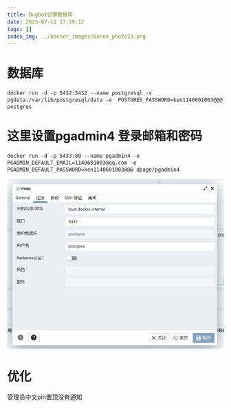 ```yaml
---
title: Bugbot设置数据库
date: 2023-07-11 17:59:12
tags: []
index_img: ../banner_images/banne_photo23.png
---
```

# 数据库

```
docker run -d -p 5432:5432 --name postgresql -v pgdata:/var/lib/postgresql/data -e  POSTGRES_PASSWORD=ken1140601003@@@ postgres
```

# 这里设置pgadmin4 登录邮箱和密码


```
docker run -d -p 5433:80 --name pgadmin4 -e PGADMIN_DEFAULT_EMAIL=1140601003@qq.com -e PGADMIN_DEFAULT_PASSWORD=ken1140601003@@@ dpage/pgadmin4
```
![](../images/Pasted%20image%2020230706133521.png)

# 优化
管理员中文pin置顶没有通知